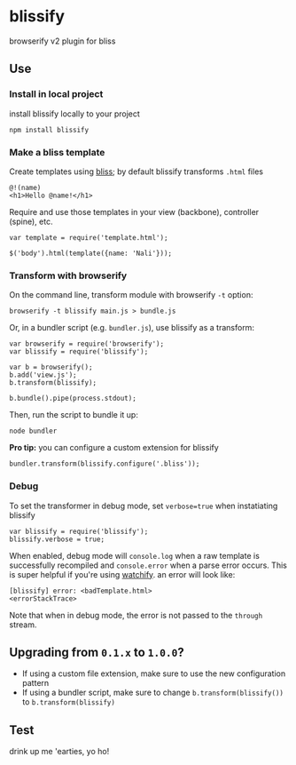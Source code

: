 blissify
========

browserify v2 plugin for bliss


## Use

### Install in local project

install blissify locally to your project

```
npm install blissify
```

### Make a bliss template

Create templates using [bliss](https://github.com/cstivers78/bliss/wiki); by default blissify transforms `.html` files

```
@!(name)
<h1>Hello @name!</h1>
```

Require and use those templates in your view (backbone), controller (spine), etc.

```
var template = require('template.html');

$('body').html(template({name: 'Nali'}));
```

### Transform with browserify

On the command line, transform module with browserify `-t` option:

```
browserify -t blissify main.js > bundle.js
```

Or, in a bundler script (e.g. `bundler.js`), use blissify as a transform:

```
var browserify = require('browserify');
var blissify = require('blissify');

var b = browserify();
b.add('view.js');
b.transform(blissify);

b.bundle().pipe(process.stdout);
```

Then, run the script to bundle it up:

```
node bundler
```

**Pro tip:** you can configure a custom extension for blissify

```
bundler.transform(blissify.configure('.bliss'));
```

### Debug

To set the transformer in debug mode, set `verbose=true` when instatiating blissify

```
var blissify = require('blissify');
blissify.verbose = true;
```

When enabled, debug mode will `console.log` when a raw template is successfully recompiled and `console.error` when a parse error occurs. This is super helpful if you're using [watchify](https://github.com/substack/watchify). an error will look like:

```
[blissify] error: <badTemplate.html>
<errorStackTrace>
```

Note that when in debug mode, the error is not passed to the `through` stream.


## Upgrading from `0.1.x` to `1.0.0`?

- If using a custom file extension, make sure to use the new configuration pattern
- If using a bundler script, make sure to change `b.transform(blissify())` to `b.transform(blissify)`


## Test

drink up me 'earties, yo ho!
